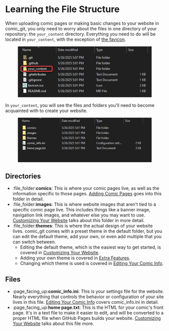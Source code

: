 # Learning the File Structure

When uploading comic pages or making basic changes to your website in comic\_git, you only need to worry about the files in one directory of your repository: the `your_content` directory. Everything you need to do will be located in `your_content`, with the exception of [the favicon](customizing-your-website.md#adding-a-favicon-to-your-website).

<figure><img src="../.gitbook/assets/file_structure01.png" alt=""><figcaption></figcaption></figure>

In `your_content`, you will see the files and folders you'll need to become acquainted with to create your website.

<figure><img src="../.gitbook/assets/file_structure02.png" alt=""><figcaption></figcaption></figure>

## Directories

* :file\_folder:**comics**: This is where your comic pages live, as well as the information specific to those pages. [Adding Comic Pages](adding-comic-pages.md) goes into this folder in detail.
* :file\_folder:**images**: This is where website images that aren't tied to a specific comic page live. This includes things like a banner image, navigation link images, and whatever else you may want to use. [Customizing Your Website](customizing-your-website.md) talks about this folder in more detail.
* :file\_folder:**themes**: This is where the actual design of your website lives. comic\_git comes with a preset theme in the default folder, but you can edit the default theme, add your own, or even add multiple that you can switch between.&#x20;
  * Editing the default theme, which is the easiest way to get started, is covered in [Customizing Your Website](customizing-your-website.md).
  * Adding your own theme is covered in [Extra Features](../additional-information/extra-features.md).
  * Changing which theme is used is covered in [Editing Your Comic Info](editing-your-comic-info.md).

## Files

* :page\_facing\_up:**comic\_info.ini**: This is your settings file for the website. Nearly everything that controls the behavior or configuration of your site lives in this file. [Editing Your Comic Info](editing-your-comic-info.md) covers comic\_info.ini in detail.
* :page\_facing\_up:**home page.txt**: This is the HTML for your comic's front page. It's in a text file to make it easier to edit, and will be converted to a proper HTML file when GitHub Pages builds your website. [Customizing Your Website](customizing-your-website.md#editing-your-comics-homepage) talks about this file more.
